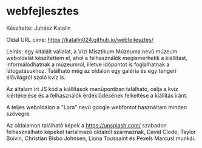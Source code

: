 # webfejlesztes
Készítette: Juhász Katalin

Oldal URL címe: https://katalin024.github.io/webfejlesztes/

Leírás: egy kitalált vállalat, a Vízi Misztikum Múzeuma nevű múzeum weboldalát készítettem el, ahol a felhasználók megismerhetik a kiállítást, informálódhatnak a múzeumról, illetve időpontot is foglalhatnak a látogatásukhoz. Található még az oldalon egy galéria és egy tengeri élővilágról szóló kvíz is.

Az általam írt JS kód a kiállítások menüpontban található, célja a kvíz kiértékelése és a felhasználók érdeklődésének felkeltése a kiállítás iránt.

A teljes weboldalon a "Lora" nevű google webfontot használtam minden szövegre.

Az oldalamon található képek a https://unsplash.com/ szabadon felhasználható képeket tartalmazó oldalról származnak, David Clode, Taylor Boivin, Christian Bisbo Johnsen, Liona Toussaint és Pexels Marcusl munkái.
